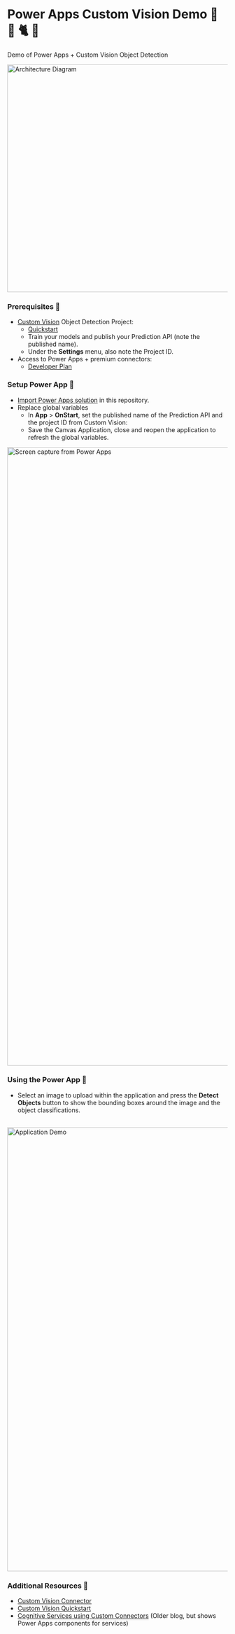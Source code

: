 # Power Apps Custom Vision Demo 🦝 🐍 🐈 👀

Demo of Power Apps + Custom Vision Object Detection 

<img width="520" alt="Architecture Diagram" src="https://user-images.githubusercontent.com/1610195/142134341-cf0ad2e5-7702-48a3-8615-3698313f3da4.png">

### Prerequisites 📝

* [Custom Vision](customvision.ai) Object Detection Project:
  * [Quickstart](https://docs.microsoft.com/en-us/azure/cognitive-services/custom-vision-service/get-started-build-detector#create-a-new-project)
  * Train your models and publish your Prediction API (note the published name).
  * Under the **Settings** menu, also note the Project ID.
* Access to Power Apps + premium connectors:
  * [Developer Plan](https://powerapps.microsoft.com/en-us/developerplan)
 
### Setup Power App 🔧

* [Import Power Apps solution](https://docs.microsoft.com/en-us/powerapps/maker/data-platform/import-update-export-solutions) in this repository.
* Replace global variables
  * In **App** > **OnStart**, set the published name of the Prediction API and the project ID from Custom Vision:  
  * Save the Canvas Application, close and reopen the application to refresh the global variables.
  
<img width="1413" alt="Screen capture from Power Apps" src="https://user-images.githubusercontent.com/1610195/141732628-90e33a6d-a245-4023-baf6-d320ae990571.png">

### Using the Power App 🤹

* Select an image to upload within the application and press the **Detect Objects** button to show the bounding boxes around the image and the object classifications.

<br>

<img width="1014" alt="Application Demo" src="https://user-images.githubusercontent.com/1610195/141733329-9d02530f-8770-4300-a9c4-128fba3d4c4a.png">

<br>

### Additional Resources 🎁
* [Custom Vision Connector](https://docs.microsoft.com/en-us/connectors/cognitiveservicescustomvision/)
* [Custom Vision Quickstart](https://docs.microsoft.com/en-us/azure/cognitive-services/custom-vision-service/get-started-build-detector#create-a-new-project)
* [Cognitive Services using Custom Connectors](https://powerapps.microsoft.com/ca-es/blog/cognitive-services-with-powerapps-using-custom-connectors) (Older blog, but shows Power Apps components for services)
